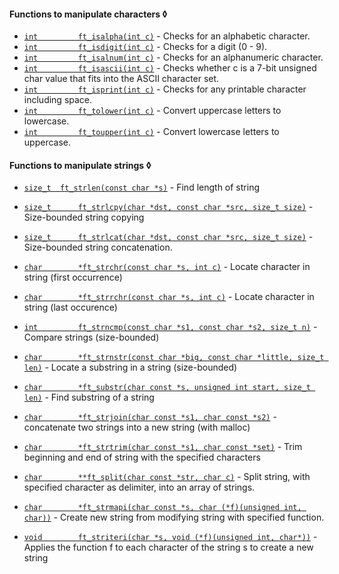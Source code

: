 

#### Functions to manipulate characters ◊
- [`int			ft_isalpha(int c)`](sources/manipulate_characters/ft_isalpha.c)	- Checks for an alphabetic character.
- [`int			ft_isdigit(int c)`](sources/manipulate_characters/ft_isdigit.c)	- Checks for a digit (0 - 9).
- [`int			ft_isalnum(int c)`](sources/manipulate_characters/ft_isalnum.c)	- Checks for an alphanumeric character.
- [`int			ft_isascii(int c)`](sources/manipulate_characters/ft_isascii.c)	- Checks whether c is a 7-bit unsigned char value that fits into the ASCII character set.
- [`int			ft_isprint(int c)`](sources/manipulate_characters/ft_isprint.c)	- Checks for any printable character including space.
- [`int			ft_tolower(int c)`](sources/manipulate_characters/ft_toupper.c)	- Convert uppercase letters to lowercase.
- [`int			ft_toupper(int c)`](sources/manipulate_characters/ft_tolower.c)	- Convert lowercase letters to uppercase.


#### Functions to manipulate strings ◊
- [`size_t	ft_strlen(const char *s)`](sources/manipulate_strings/ft_strlen.c)	- Find length of string
- [`size_t		ft_strlcpy(char *dst, const char *src, size_t size)`](sources/manipulate_strings/ft_strlcpy.c)	- Size-bounded string copying
- [`size_t		ft_strlcat(char *dst, const char *src, size_t size)`](sources/manipulate_strings/ft_strlcat.c)	- Size-bounded string concatenation.
- [`char		*ft_strchr(const char *s, int c)`](sources/manipulate_strings/ft_strchr.c)	- Locate character in string (first occurrence)
- [`char		*ft_strrchr(const char *s, int c)`](sources/manipulate_strings/ft_strrchr.c)	-  Locate character in string (last occurence)
- [`int			ft_strncmp(const char *s1, const char *s2, size_t n)`](sources/manipulate_strings/ft_strncmp.c)	- Compare strings (size-bounded)
- [`char		*ft_strnstr(const char *big, const char *little, size_t len)`](sources/manipulate_strings/ft_strnstr.c)	- Locate a substring in a string (size-bounded)


- [`char		*ft_substr(char const *s, unsigned int start, size_t len)`](sources/manipulate_strings/ft_substr.c)	- Find substring of a string
- [`char		*ft_strjoin(char const *s1, char const *s2)`](sources/manipulate_strings/ft_strjoin.c)	- concatenate two strings into a new string (with malloc)
- [`char		*ft_strtrim(char const *s1, char const *set)`](sources/manipulate_strings/ft_strtrim.c)	- Trim beginning and end of string with the specified characters
- [`char		**ft_split(char const *str, char c)`](sources/manipulate_strings/ft_split.c)	- Split string, with specified character as delimiter, into an array of strings.
- [`char		*ft_strmapi(char const *s, char (*f)(unsigned int, char))`](sources/manipulate_strings/ft_strmapi.c)	-  Create new string from modifying string with specified function.
- [`void		ft_striteri(char *s, void (*f)(unsigned int, char*))`](sources/manipulate_strings/ft_striteri.c)	- Applies the function f to each character of the string s to create a new string


